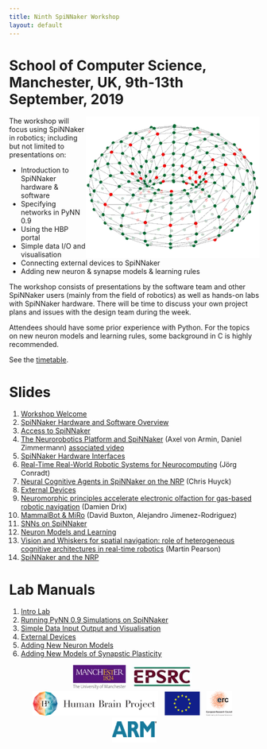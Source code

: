 ```yaml
---
title: Ninth SpiNNaker Workshop
layout: default
---
```


# School of Computer Science, Manchester, UK, 9th-13th September, 2019

<img style="float: right;" src="Rotating_Doughnut_S2.gif">

The workshop will focus using SpiNNaker in robotics; including but not limited to presentations on:

 - Introduction to SpiNNaker hardware & software
 - Specifying networks in PyNN 0.9
 - Using the HBP portal
 - Simple data I/O and visualisation
 - Connecting external devices to SpiNNaker
 - Adding new neuron & synapse models & learning rules

The workshop consists of presentations by the software team and other SpiNNaker users (mainly from the field of robotics) as well as hands-on labs with SpiNNaker hardware. There will be time to discuss your own project plans and issues with the design team during the week.

Attendees should have some prior experience with Python. For the topics on new neuron models and learning rules, some background in C is highly recommended.

See the [timetable](robotics2019.html).

# Slides

1. [Workshop Welcome](https://drive.google.com/open?id=1VDUrzmZ4myPvK9keAcXwe_RFUUX5qpr-)
1. [SpiNNaker Hardware and Software Overview](https://drive.google.com/open?id=1X8nSNux-kKRUyD3KY-BaBqPYjRcnPTNr)
1. [Access to SpiNNaker](https://drive.google.com/open?id=15XWZL-aAIJlN-Ixa_uJuEjxjqnn3yvarXBkWiHcWv_E)
1. [The Neurorobotics Platform and SpiNNaker](https://drive.google.com/open?id=1hLl0AGhrjCtmqSo5gldgurIYZbgIJHpw) (Axel von Armin, Daniel Zimmermann) [associated video](https://drive.google.com/open?id=1M9MzKhod42LI13-7vd8nHPP236mx3urg)
1. [SpiNNaker Hardware Interfaces](https://drive.google.com/open?id=1dLlHQqQNB2mBlUU_yavzLKd7X3PrUwKe)
1. [Real-Time Real-World Robotic Systems for Neurocomputing](https://drive.google.com/open?id=1s5Y7sR5MiOR87RfgaHpQTNSpnrCGnc4i) (Jörg Conradt)
1. [Neural Cognitive Agents in SpiNNaker on the NRP](http://www.cwa.mdx.ac.uk/chris/talks/man09-19/intro.html) (Chris Huyck)
1. [External Devices](https://drive.google.com/open?id=1h_4mbXPbEOpZ92ZU876q7op30libvgSnhJiF7mHOAvM)
1. [Neuromorphic principles accelerate electronic olfaction for gas-based robotic navigation](https://drive.google.com/open?id=1iwGEyM6Txs7CIzpuJwMzjyllmW25Umoq) (Damien Drix)
1. [MammalBot & MiRo](https://docs.google.com/presentation/d/1Zo7c0iZthgDoVZynPoJ9SbP_SAZvkrEo-vQJ3HumLJM/edit?usp=sharing) (David Buxton, Alejandro Jimenez-Rodriguez)
1. [SNNs on SpiNNaker](https://drive.google.com/open?id=1Fb41D0udoxGfWWDz_ADRAsswqeW3GZTI7E42ZyeGYjQ)
1. [Neuron Models and Learning](https://drive.google.com/open?id=1YjucTHMAjnLI8fJTyAUE2pyBpaElxgev)
1. [Vision and Whiskers for spatial navigation: role of heterogeneous cognitive architectures in real-time robotics](https://drive.google.com/file/d/11pZToF6Nag-Gij4SePsNR8-45wO2-JCh/view?usp=sharing) (Martin Pearson)
1. [SpiNNaker and the NRP](https://drive.google.com/open?id=1yhynahDRmX9RbCrwfWaPPCYSXXsbtKLiIvDaVM_0cls)

# Lab Manuals

1. [Intro Lab](/spynnaker/5.0.0/IntroLab-PyNN-LabManual.pdf)
1. [Running PyNN 0.9 Simulations on SpiNNaker](/spynnaker/5.0.0/RunningPyNNSimulationsonSpiNNaker-LabManual.pdf)
1. [Simple Data Input Output and Visualisation](/spynnaker/5.0.0/SimpleIO-LabManual.pdf)
1. [External Devices](/spynnaker/5.0.0/ExternalDevices-LabManual.pdf)
1. [Adding New Neuron Models](/spynnaker/5.0.0/NewNeuronModels-LabManual.pdf)
1. [Adding New Models of Synapstic Plasticity](/spynnaker/5.0.0/NewPlasticityRules-LabManual.pdf)

<center>
<img src="UoM.png" height="50">&nbsp;&nbsp;
<img src="EPSRClogo.jpg" height="50">&nbsp;&nbsp;
<img src="HBP_logo.png" height="50">&nbsp;&nbsp;
<img src="EU_flag_yellow_low.jpg" height="50">&nbsp;&nbsp;
<img src="LOGO-ERC.jpg" height="50">&nbsp;&nbsp;
<img src="ARM.png" height="50">
</center>
